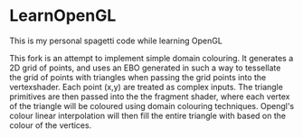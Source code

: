 # LearnOpenGL
This is my personal spagetti code while learning OpenGL

This fork is an attempt to implement simple domain colouring. It generates a 2D grid of points, and uses an EBO generated in such a way to tessellate the grid of points with triangles when passing the grid points into the vertexshader. Each point (x,y) are treated as complex inputs. The triangle primitives are then passed into the the fragment shader, where each vertex of the triangle will be coloured using domain colouring techniques. Opengl's colour linear interpolation will then fill the entire triangle with based on the colour of the vertices.
